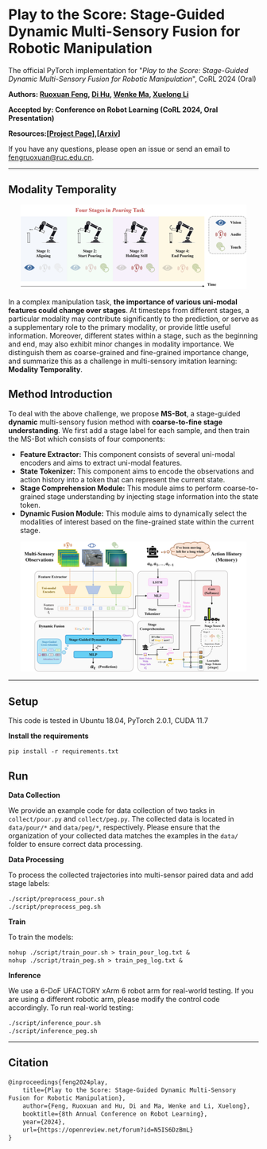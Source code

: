 # Play to the Score: Stage-Guided Dynamic Multi-Sensory Fusion for Robotic Manipulation

The official PyTorch implementation for "*Play to the Score: Stage-Guided Dynamic Multi-Sensory Fusion for Robotic Manipulation*", CoRL 2024 (Oral)

**Authors: [Ruoxuan Feng](https://scholar.google.com/citations?user=Ma0FKqYAAAAJ&hl=en&oi=ao), [Di Hu](https://dtaoo.github.io/), [Wenke Ma](https://github.com/HANDS-FREE), [Xuelong Li](https://scholar.google.com/citations?user=ahUibskAAAAJ&hl=en&oi=ao)**

**Accepted by: Conference on Robot Learning (CoRL 2024, Oral Presentation)**

**Resources:[[Project Page](https://gewu-lab.github.io/MS-Bot/)],[[Arxiv](https://arxiv.org/abs/2408.01366)]**

If you have any questions, please open an issue or send an email to [fengruoxuan@ruc.edu.cn](mailto:fengruoxuan@ruc.edu.cn).

------

## Modality Temporality

<div align="center">    
<img src="assest/temporality.png" width = "90%" />
</div>

In a complex manipulation task, **the importance of various uni-modal features could change over stages**. At timesteps from different stages, a particular modality may contribute significantly to the prediction, or serve as a supplementary role to the primary modality, or provide little useful information. Moreover, different states within a stage, such as the beginning and end, may also exhibit minor changes in modality importance. We distinguish them as coarse-grained and fine-grained importance change, and summarize this as a challenge in multi-sensory imitation learning: **Modality Temporality**.

## Method Introduction

To deal with the above challenge, we propose **MS-Bot**, a stage-guided **dynamic** multi-sensory fusion method with **coarse-to-fine stage understanding**. We first add a stage label for each sample, and then train the MS-Bot which consists of four components:

- **Feature Extractor:** This component consists of several uni-modal encoders and aims to extract uni-modal features.
- **State Tokenizer:** This component aims to encode the observations and action history into a token that can represent the current state.
- **Stage Comprehension Module:** This module aims to perform coarse-to-grained stage understanding by injecting stage information into the state token.
- **Dynamic Fusion Module:** This module aims to dynamically select the modalities of interest based on the fine-grained state within the current stage.

<div align="center">    
<img src="assest/pipeline.png" width = "90%" />
</div>

------

## Setup

This code is tested in Ubuntu 18.04, PyTorch 2.0.1, CUDA 11.7

**Install the requirements**

```
pip install -r requirements.txt
```

## Run

**Data Collection**

We provide an example code for data collection of two tasks in `collect/pour.py` and `collect/peg.py`. The collected data is located in `data/pour/*` and `data/peg/*`, respectively. Please ensure that the organization of your collected data matches the examples in the `data/` folder to ensure correct data processing.

**Data Processing**

To process the collected trajectories into multi-sensor paired data and add stage labels:

```
./script/preprocess_pour.sh
./script/preprocess_peg.sh
```

**Train**

To train the models:

```
nohup ./script/train_pour.sh > train_pour_log.txt &
nohup ./script/train_peg.sh > train_peg_log.txt &
```

**Inference**

We use a 6-DoF UFACTORY xArm 6 robot arm for real-world testing. If you are using a different robotic arm, please modify the control code accordingly. To run real-world testing:

```
./script/inference_pour.sh
./script/inference_peg.sh
```

------

## Citation

```
@inproceedings{feng2024play,
    title={Play to the Score: Stage-Guided Dynamic Multi-Sensory Fusion for Robotic Manipulation},
    author={Feng, Ruoxuan and Hu, Di and Ma, Wenke and Li, Xuelong},
    booktitle={8th Annual Conference on Robot Learning},
    year={2024},
    url={https://openreview.net/forum?id=N5IS6DzBmL}
}
```

